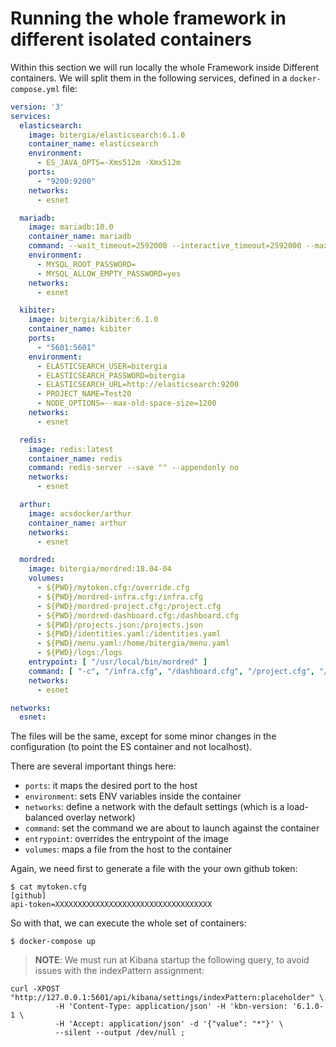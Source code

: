 # Running the whole framework in different isolated containers

Within this section we will run locally the whole Framework inside Different containers. We will split them in the following services, defined in a `docker-compose.yml` file:

```yaml
version: '3'
services:
  elasticsearch:
    image: bitergia/elasticsearch:6.1.0
    container_name: elasticsearch
    environment:
      - ES_JAVA_OPTS=-Xms512m -Xmx512m
    ports:
      - "9200:9200"
    networks:
      - esnet

  mariadb:
    image: mariadb:10.0
    container_name: mariadb
    command: --wait_timeout=2592000 --interactive_timeout=2592000 --max_connections=300
    environment:
      - MYSQL_ROOT_PASSWORD=
      - MYSQL_ALLOW_EMPTY_PASSWORD=yes
    networks:
      - esnet

  kibiter:
    image: bitergia/kibiter:6.1.0
    container_name: kibiter
    ports:
      - "5601:5601"
    environment:
      - ELASTICSEARCH_USER=bitergia
      - ELASTICSEARCH_PASSWORD=bitergia
      - ELASTICSEARCH_URL=http://elasticsearch:9200
      - PROJECT_NAME=Test20
      - NODE_OPTIONS=--max-old-space-size=1200
    networks:
      - esnet

  redis:
    image: redis:latest
    container_name: redis
    command: redis-server --save "" --appendonly no
    networks:
      - esnet

  arthur:
    image: acsdocker/arthur
    container_name: arthur
    networks:
      - esnet

  mordred:
    image: bitergia/mordred:18.04-04
    volumes:
      - ${PWD}/mytoken.cfg:/override.cfg
      - ${PWD}/mordred-infra.cfg:/infra.cfg
      - ${PWD}/mordred-project.cfg:/project.cfg
      - ${PWD}/mordred-dashboard.cfg:/dashboard.cfg
      - ${PWD}/projects.json:/projects.json
      - ${PWD}/identities.yaml:/identities.yaml
      - ${PWD}/menu.yaml:/home/bitergia/menu.yaml
      - ${PWD}/logs:/logs
    entrypoint: [ "/usr/local/bin/mordred" ]
    command: [ "-c", "/infra.cfg", "/dashboard.cfg", "/project.cfg", "/override.cfg"]
    networks:
      - esnet

networks:
  esnet:

```

The files will be the same, except for some minor changes in the configuration (to point the ES container and not localhost).

There are several important things here:

- `ports`: it maps the desired port to the host
- `environment`: sets ENV variables inside the container
- `networks`: define a network with the default settings (which is a load-balanced overlay network)
- `command`: set the command we are about to launch against the container
- `entrypoint`: overrides the entrypoint of the image
- `volumes`: maps a file from the host to the container


Again, we need first to generate a file with the your own github token:

```
$ cat mytoken.cfg
[github]
api-token=XXXXXXXXXXXXXXXXXXXXXXXXXXXXXXXXXXX
```

So with that, we can execute the whole set of containers:

```
$ docker-compose up
```

> **NOTE**: We must run at Kibana startup the following query, to avoid issues with the indexPattern assignment:
```
curl -XPOST "http://127.0.0.1:5601/api/kibana/settings/indexPattern:placeholder" \
          -H 'Content-Type: application/json' -H 'kbn-version: '6.1.0-1 \
          -H 'Accept: application/json' -d '{"value": "*"}' \
          --silent --output /dev/null ;
```
